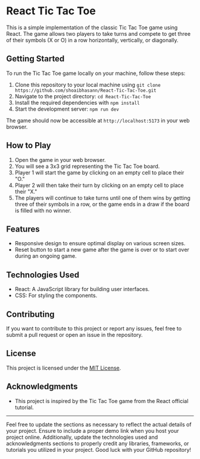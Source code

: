 # React Tic Tac Toe

This is a simple implementation of the classic Tic Tac Toe game using React. The game allows two players to take turns and compete to get three of their symbols (X or O) in a row horizontally, vertically, or diagonally.

## Getting Started

To run the Tic Tac Toe game locally on your machine, follow these steps:

1. Clone this repository to your local machine using `git clone https://github.com/shoaibhasann/React-Tic-Tac-Toe.git`
2. Navigate to the project directory: `cd React-Tic-Tac-Toe`
3. Install the required dependencies with `npm install`
4. Start the development server: `npm run dev`

The game should now be accessible at `http://localhost:5173` in your web browser.

## How to Play

1. Open the game in your web browser.
2. You will see a 3x3 grid representing the Tic Tac Toe board.
3. Player 1 will start the game by clicking on an empty cell to place their "O."
4. Player 2 will then take their turn by clicking on an empty cell to place their "X."
5. The players will continue to take turns until one of them wins by getting three of their symbols in a row, or the game ends in a draw if the board is filled with no winner.

## Features

- Responsive design to ensure optimal display on various screen sizes.
- Reset button to start a new game after the game is over or to start over during an ongoing game.

## Technologies Used

- React: A JavaScript library for building user interfaces.
- CSS: For styling the components.

## Contributing

If you want to contribute to this project or report any issues, feel free to submit a pull request or open an issue in the repository.

## License

This project is licensed under the [MIT License](https://opensource.org/licenses/MIT).

## Acknowledgments

- This project is inspired by the Tic Tac Toe game from the React official tutorial.

---

Feel free to update the sections as necessary to reflect the actual details of your project. Ensure to include a proper demo link when you host your project online. Additionally, update the technologies used and acknowledgments sections to properly credit any libraries, frameworks, or tutorials you utilized in your project. Good luck with your GitHub repository!
